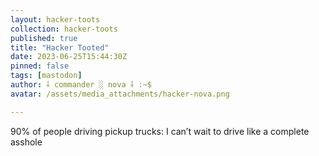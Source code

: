 ```yaml
---
layout: hacker-toots
collection: hacker-toots
published: true
title: "Hacker Tooted"
date: 2023-06-25T15:44:30Z
pinned: false
tags: [mastodon]
author: ⸸ commander ░ nova ⸸ :~$
avatar: /assets/media_attachments/hacker-nova.png

---
```


<p>90% of people driving pickup trucks: I can’t wait to drive like a complete asshole</p>


